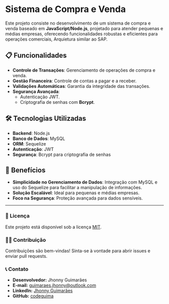 # Sistema de Compra e Venda

Este projeto consiste no desenvolvimento de um sistema de compra e venda baseado em **JavaScript/Node.js**, projetado para atender pequenas e médias empresas, oferecendo funcionalidades robustas e eficientes para operações comerciais, Arquietura similar ao SAP.

## 📋 Funcionalidades

- **Controle de Transações**: Gerenciamento de operações de compra e venda.
- **Gestão Financeira**: Controle de contas a pagar e a receber.
- **Validações Automáticas**: Garantia da integridade das transações.
- **Segurança Avançada**:
  - Autenticação JWT.
  - Criptografia de senhas com **Bcrypt**.

## 🛠️ Tecnologias Utilizadas

- **Backend**: Node.js
- **Banco de Dados**: MySQL
- **ORM**: Sequelize
- **Autenticação**: JWT
- **Segurança**: Bcrypt para criptografia de senhas

## 🚀 Benefícios

- **Simplicidade no Gerenciamento de Dados**: Integração com MySQL e uso do Sequelize para facilitar a manipulação de informações.
- **Solução Escalável**: Ideal para pequenas e médias empresas.
- **Foco na Segurança**: Proteção avançada para dados sensíveis.

---

### 📄 Licença

Este projeto está disponível sob a licença [MIT](LICENSE).

### 🧑‍💻 Contribuição

Contribuições são bem-vindas! Sinta-se à vontade para abrir issues e enviar pull requests.

### 📞 Contato

- **Desenvolvedor:** Jhonny Guimarães  
- **E-mail:** guimaraes.jhonny@outlook.com  
- **LinkedIn:** [Jhonny Guimarães](http://www.linkedin.com/in/jhonny-guimaraes)  
- **GitHub:** [codeguima](https://github.com/codeguima)
